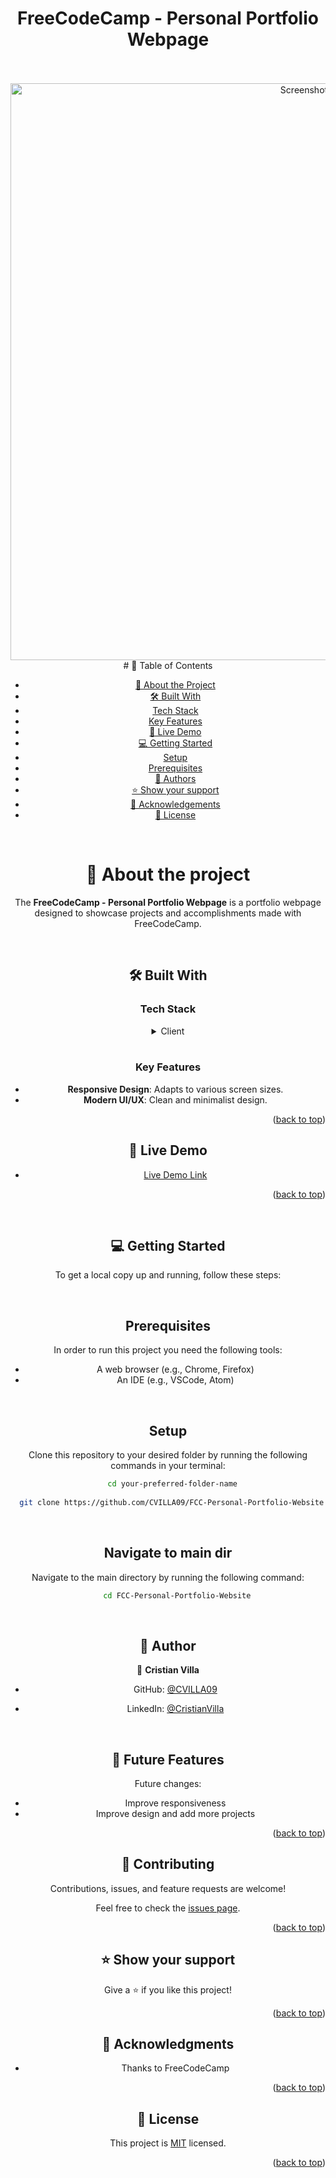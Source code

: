 <a name="readme-top"></a>
<div align="center">
  <h1><b> FreeCodeCamp - Personal Portfolio Webpage<br/></b></h1>
<br/>
</div>
<br/>
<div align="center">
  <img width="923" alt="Screenshot" src="">
  <br/>
<!-- TABLE OF CONTENTS -->
# 📗 Table of Contents

- [📖 About the Project](#about-project)
- [🛠 Built With](#built-with)
- [Tech Stack](#tech-stack)
- [Key Features](#key-features)
- [🚀 Live Demo](#live-demo)
- [💻 Getting Started](#getting-started)
- [Setup](#setup)
- [Prerequisites](#prerequisites)
- [👥 Authors](#authors)
- [⭐️ Show your support](#support)
- [🙏 Acknowledgements](#acknowledgements)
- [📝 License](#license)

<br/>

<!-- PROJECT DESCRIPTION -->
# 📖 About the project <a name="about-project"></a>

The **FreeCodeCamp - Personal Portfolio Webpage** is a portfolio webpage designed to showcase projects and accomplishments made with FreeCodeCamp. 

<br/>

## 🛠 Built With <a name="built-with"></a>

### Tech Stack <a name="tech-stack"></a>

<details>
  <summary>Client</summary>
  <ul>
    <li><a href="https://www.w3.org/TR/2011/WD-html5-20110405/">HTML5</a></li>
    <li><a href="https://www.w3.org/Style/CSS/specs.en.html">CSS</a></li>
    <li><a href="https://www.ecma-international.org/publications-and-standards/standards/ecma-262/">JavaScript</a></li>
  </ul>
</details>

<br/>

### Key Features <a name="key-features"></a>

- **Responsive Design**: Adapts to various screen sizes.
- **Modern UI/UX**: Clean and minimalist design.

<p align="right">(<a href="#readme-top">back to top</a>)</p>

## 🚀 Live Demo <a name="live-demo"></a>


- [Live Demo Link](https://cvilla09.github.io/FCC-Personal-Portfolio-Webpage/)

<p align="right">(<a href="#readme-top">back to top</a>)</p>

<br/>

<!-- GETTING STARTED -->
## 💻 Getting Started <a name="getting-started"></a>

To get a local copy up and running, follow these steps:

<br/>

## Prerequisites

In order to run this project you need the following tools:
- A web browser (e.g., Chrome, Firefox)
- An IDE (e.g., VSCode, Atom)

<br/>

## Setup

Clone this repository to your desired folder by running the following commands in your terminal:

```sh
  cd your-preferred-folder-name
  
  git clone https://github.com/CVILLA09/FCC-Personal-Portfolio-Website.git
```
<br/>

## Navigate to main dir

Navigate to the main directory by running the following command:

```sh
    cd FCC-Personal-Portfolio-Website

```
<br/>


<!-- AUTHORS -->

## 👥 Author <a name="authors"></a>


👤 **Cristian Villa**


- GitHub: [@CVILLA09](https://github.com/CVILLA09)

- LinkedIn: [@CristianVilla](www.linkedin.com/in/cristian-villa-5b518127b)


<br/>

<!-- FUTURE FEATURES -->

## 🔭 Future Features <a name="future-features"></a>

Future changes:
- Improve responsiveness
- Improve design and add more projects

<p align="right">(<a href="#readme-top">back to top</a>)</p>

<!-- CONTRIBUTING -->

## 🤝 Contributing <a name="contributing"></a>

Contributions, issues, and feature requests are welcome!

Feel free to check the [issues page](../../issues/).

<p align="right">(<a href="#readme-top">back to top</a>)</p>

<!-- SUPPORT -->

## ⭐️ Show your support <a name="support"></a>


Give a ⭐️ if you like this project!

<p align="right">(<a href="#readme-top">back to top</a>)</p>

<!-- ACKNOWLEDGEMENTS -->

## 🙏 Acknowledgments <a name="acknowledgements"></a>


- Thanks to FreeCodeCamp


<p align="right">(<a href="#readme-top">back to top</a>)</p>

<!-- LICENSE -->

## 📝 License <a name="license"></a>

This project is [MIT](./LICENSE) licensed.


<p align="right">(<a href="#readme-top">back to top</a>)</p>
